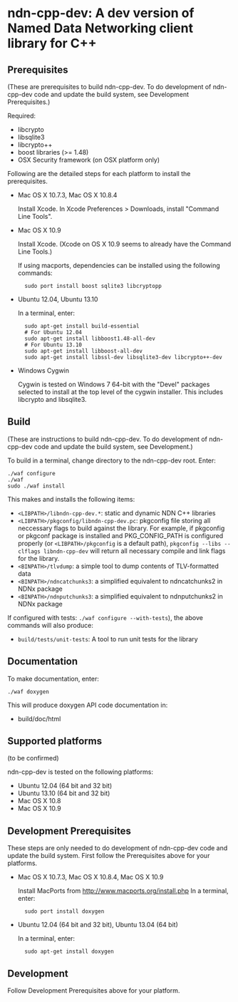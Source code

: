 ndn-cpp-dev:  A dev version of Named Data Networking client library for C++
===========================================================================

Prerequisites
-------------

(These are prerequisites to build ndn-cpp-dev.  To do development of ndn-cpp-dev code and update the build system,
 see Development Prerequisites.)

Required:

* libcrypto
* libsqlite3
* libcrypto++
* boost libraries (>= 1.48)
* OSX Security framework (on OSX platform only)

Following are the detailed steps for each platform to install the prerequisites.

* Mac OS X 10.7.3, Mac OS X 10.8.4

    Install Xcode.
    In Xcode Preferences > Downloads, install "Command Line Tools".

* Mac OS X 10.9

    Install Xcode.  (Xcode on OS X 10.9 seems to already have the Command Line Tools.)

    If using macports, dependencies can be installed using the following commands:

        sudo port install boost sqlite3 libcryptopp

* Ubuntu 12.04, Ubuntu 13.10

    In a terminal, enter:

        sudo apt-get install build-essential
        # For Ubuntu 12.04
        sudo apt-get install libboost1.48-all-dev
        # For Ubuntu 13.10
        sudo apt-get install libboost-all-dev
        sudo apt-get install libssl-dev libsqlite3-dev libcrypto++-dev

* Windows Cygwin

    Cygwin is tested on Windows 7 64-bit with the "Devel" packages selected to install at the top level of the
    cygwin installer.  This includes libcrypto and libsqlite3.

Build
-----

(These are instructions to build ndn-cpp-dev. To do development of ndn-cpp-dev
code and update the build system, see Development.)

To build in a terminal, change directory to the ndn-cpp-dev root.  Enter:

    ./waf configure
    ./waf
    sudo ./waf install

This makes and installs the following items:

* ``<LIBPATH>/libndn-cpp-dev.*``: static and dynamic NDN C++ libraries
* ``<LIBPATH>/pkgconfig/libndn-cpp-dev.pc``: pkgconfig file storing all neccessary flags
  to build against the library.  For example, if pkgconfig or pkgconf package is
  installed and PKG_CONFIG_PATH is configured properly (or ``<LIBPATH>/pkgconfig`` is a
  default path), ``pkgconfig --libs --clflags libndn-cpp-dev`` will return all necessary
  compile and link flags for the library.
* ``<BINPATH>/tlvdump``: a simple tool to dump contents of TLV-formatted data
* ``<BINPATH>/ndncatchunks3``: a simplified equivalent to ndncatchunks2 in NDNx package
* ``<BINPATH>/ndnputchunks3``: a simplified equivalent to ndnputchunks2 in NDNx package

If configured with tests: ``./waf configure --with-tests``), the above commands will
also produce:

* ``build/tests/unit-tests``: A tool to run unit tests for the library

Documentation
-------------

To make documentation, enter:

    ./waf doxygen

This will produce doxygen API code documentation in:

* build/doc/html

Supported platforms
-------------------

(to be confirmed)

ndn-cpp-dev is tested on the following platforms:

* Ubuntu 12.04 (64 bit and 32 bit)
* Ubuntu 13.10 (64 bit and 32 bit)
* Mac OS X 10.8
* Mac OS X 10.9

Development Prerequisites
-------------------------

These steps are only needed to do development of ndn-cpp-dev code and update the build system.
First follow the Prerequisites above for your platforms.

* Mac OS X 10.7.3, Mac OS X 10.8.4, Mac OS X 10.9

    Install MacPorts from http://www.macports.org/install.php
    In a terminal, enter:

        sudo port install doxygen

* Ubuntu 12.04 (64 bit and 32 bit), Ubuntu 13.04 (64 bit)

    In a terminal, enter:

        sudo apt-get install doxygen

Development
-----------

Follow Development Prerequisites above for your platform.
